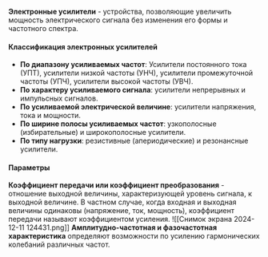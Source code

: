 **Электронные усилители** - устройства, позволяющие увеличить мощность электрического сигнала без изменения его формы и частотного спектра.
#### Классификация электронных усилителей
- **По диапазону усиливаемых частот**: Усилители постоянного тока (УПТ), усилители низкой частоты (УНЧ), усилители промежуточной частоты (УПЧ), усилители высокой частоты (УВЧ).
- **По характеру усиливаемого сигнала**: усилители непрерывных и импульсных сигналов.
- **По усиливаемой электрической величине**: усилители напряжения, тока и мощности.
- **По ширине полосы усиливаемых частот**: узкополосные (избирательные) и широкополосные усилители.
- **По типу нагрузки**: резистивные (апериодические) и резонансные усилители.
#### Параметры
**Коэффициент передачи или коэффициент преобразования** - отношение выходной величины, характеризующей уровень сигнала, к выходной величине. В частном случае, когда входная и выходная величины одинаковы (напряжение, ток, мощность), коэффициент передачи называют коэффициентом усиления.
![[Снимок экрана 2024-12-11 124431.png]]
**Амплитудно-частотная и фазочастотная характеристика** определяют возможности по усилению гармонических колебаний различных частот.
